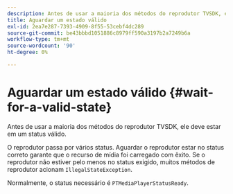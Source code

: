 ```yaml
---
description: Antes de usar a maioria dos métodos do reprodutor TVSDK, ele deve estar em um status válido.
title: Aguardar um estado válido
exl-id: 2ea7e287-7393-4909-8f55-53cebf4dc289
source-git-commit: be43bbbd1051886c8979ff590a3197b2a7249b6a
workflow-type: tm+mt
source-wordcount: '90'
ht-degree: 0%

---
```


# Aguardar um estado válido {#wait-for-a-valid-state}

Antes de usar a maioria dos métodos do reprodutor TVSDK, ele deve estar em um status válido.

O reprodutor passa por vários status. Aguardar o reprodutor estar no status correto garante que o recurso de mídia foi carregado com êxito. Se o reprodutor não estiver pelo menos no status exigido, muitos métodos de reprodutor acionam `IllegalStateException`.

Normalmente, o status necessário é `PTMediaPlayerStatusReady`.
